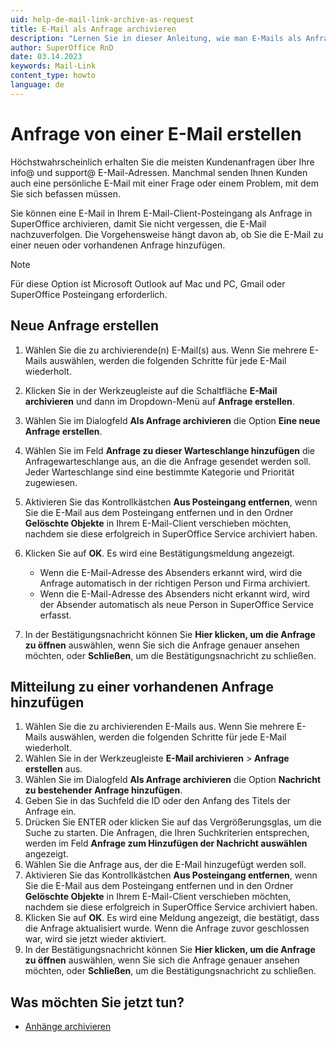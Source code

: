 ```yaml
---
uid: help-de-mail-link-archive-as-request
title: E-Mail als Anfrage archivieren
description: "Lernen Sie in dieser Anleitung, wie man E-Mails als Anfragen archivieren kann."
author: SuperOffice RnD
date: 03.14.2023
keywords: Mail-Link
content_type: howto
language: de
---
```


# Anfrage von einer E-Mail erstellen

Höchstwahrscheinlich erhalten Sie die meisten Kundenanfragen über Ihre info@ und support@ E-Mail-Adressen. Manchmal senden Ihnen Kunden auch eine persönliche E-Mail mit einer Frage oder einem Problem, mit dem Sie sich befassen müssen.

Sie können eine E-Mail in Ihrem E-Mail-Client-Posteingang als Anfrage in SuperOffice archivieren, damit Sie nicht vergessen, die E-Mail nachzuverfolgen. Die Vorgehensweise hängt davon ab, ob Sie die E-Mail zu einer neuen oder vorhandenen Anfrage hinzufügen.

> [!NOTE]
> Für diese Option ist Microsoft Outlook auf Mac und PC, Gmail oder SuperOffice Posteingang erforderlich.

## Neue Anfrage erstellen

1. Wählen Sie die zu archivierende(n) E-Mail(s) aus. Wenn Sie mehrere E-Mails auswählen, werden die folgenden Schritte für jede E-Mail wiederholt.

2. Klicken Sie in der Werkzeugleiste auf die Schaltfläche **E-Mail archivieren** und dann im Dropdown-Menü auf **Anfrage erstellen**.

3. Wählen Sie im Dialogfeld **Als Anfrage archivieren** die Option **Eine neue Anfrage erstellen**.

4. Wählen Sie im Feld **Anfrage zu dieser Warteschlange hinzufügen** die Anfragewarteschlange aus, an die die Anfrage gesendet werden soll. Jeder Warteschlange sind eine bestimmte Kategorie und Priorität zugewiesen.

5. Aktivieren Sie das Kontrollkästchen **Aus Posteingang entfernen**, wenn Sie die E-Mail aus dem Posteingang entfernen und in den Ordner **Gelöschte Objekte** in Ihrem E-Mail-Client verschieben möchten, nachdem sie diese erfolgreich in SuperOffice Service archiviert haben.

6. Klicken Sie auf **OK**. Es wird eine Bestätigungsmeldung angezeigt.

    * Wenn die E-Mail-Adresse des Absenders erkannt wird, wird die Anfrage automatisch in der richtigen Person und Firma archiviert.
    * Wenn die E-Mail-Adresse des Absenders nicht erkannt wird, wird der Absender automatisch als neue Person in SuperOffice Service erfasst.

7. In der Bestätigungsnachricht können Sie **Hier klicken, um die Anfrage zu öffnen** auswählen, wenn Sie sich die Anfrage genauer ansehen möchten, oder **Schließen**, um die Bestätigungsnachricht zu schließen.

## Mitteilung zu einer vorhandenen Anfrage hinzufügen

1. Wählen Sie die zu archivierenden E-Mails aus. Wenn Sie mehrere E-Mails auswählen, werden die folgenden Schritte für jede E-Mail wiederholt.
2. Wählen Sie in der Werkzeugleiste **E-Mail archivieren** > **Anfrage erstellen** aus.
3. Wählen Sie im Dialogfeld **Als Anfrage archivieren** die Option **Nachricht zu bestehender Anfrage hinzufügen**.
4. Geben Sie in das Suchfeld die ID oder den Anfang des Titels der Anfrage ein.
5. Drücken Sie ENTER oder klicken Sie auf das Vergrößerungsglas, um die Suche zu starten. Die Anfragen, die Ihren Suchkriterien entsprechen, werden im Feld **Anfrage zum Hinzufügen der Nachricht auswählen** angezeigt.
6. Wählen Sie die Anfrage aus, der die E-Mail hinzugefügt werden soll.
7. Aktivieren Sie das Kontrollkästchen **Aus Posteingang entfernen**, wenn Sie die E-Mail aus dem Posteingang entfernen und in den Ordner **Gelöschte Objekte** in Ihrem E-Mail-Client verschieben möchten, nachdem sie diese erfolgreich in SuperOffice Service archiviert haben.
8. Klicken Sie auf **OK**. Es wird eine Meldung angezeigt, die bestätigt, dass die Anfrage aktualisiert wurde. Wenn die Anfrage zuvor geschlossen war, wird sie jetzt wieder aktiviert.
9. In der Bestätigungsnachricht können Sie **Hier klicken, um die Anfrage zu öffnen** auswählen, wenn Sie sich die Anfrage genauer ansehen möchten, oder **Schließen**, um die Bestätigungsnachricht zu schließen.

## Was möchten Sie jetzt tun?

* [Anhänge archivieren][1]

<!-- Referenced links -->
[1]: archive-attachment.md

<!-- Referenced images -->
